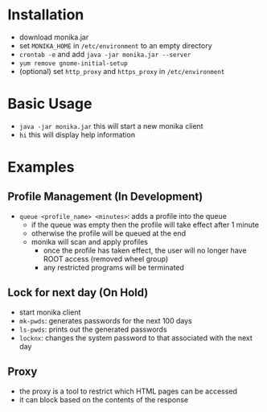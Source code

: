 # Installation

- download monika.jar
- set `MONIKA_HOME` in `/etc/environment` to an empty directory
- `crontab -e` and add `java -jar monika.jar --server`
- `yum remove gnome-initial-setup`
- (optional) set `http_proxy` and `https_proxy` in `/etc/environment`

# Basic Usage

- `java -jar monika.jar` this will start a new monika client
- `hi` this will display help information

# Examples

## Profile Management (In Development)

- `queue <profile_name> <minutes>`: adds a profile into the queue
    - if the queue was empty then the profile will take effect after 1 minute
    - otherwise the profile will be queued at the end
    - monika will scan and apply profiles
        - once the profile has taken effect, the user will no longer have ROOT access (removed wheel group)
        - any restricted programs will be terminated

## Lock for next day (On Hold)

- start monika client
- `mk-pwds`: generates passwords for the next 100 days
- `ls-pwds`: prints out the generated passwords
- `locknx`: changes the system password to that associated with the next day

## Proxy

- the proxy is a tool to restrict which HTML pages can be accessed
- it can block based on the contents of the response
